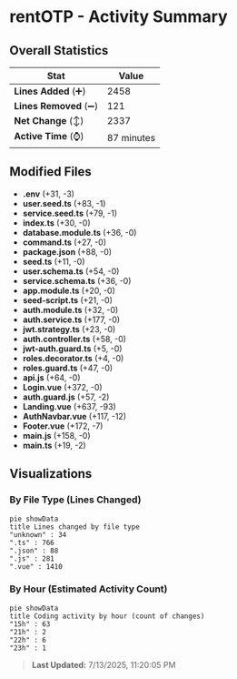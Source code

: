 # rentOTP - Activity Summary 

## Overall Statistics

| Stat                   | Value                                                             |
| ---------------------- | ----------------------------------------------------------------- |
| **Lines Added** (➕)   | 2458                                          |
| **Lines Removed** (➖) | 121                                        |
| **Net Change** (↕)    | 2337                |
| **Active Time** (⌚)   | 87 minutes |


## Modified Files
- **.env** (+31, -3)
- **user.seed.ts** (+83, -1)
- **service.seed.ts** (+79, -1)
- **index.ts** (+30, -0)
- **database.module.ts** (+36, -0)
- **command.ts** (+27, -0)
- **package.json** (+88, -0)
- **seed.ts** (+11, -0)
- **user.schema.ts** (+54, -0)
- **service.schema.ts** (+36, -0)
- **app.module.ts** (+20, -0)
- **seed-script.ts** (+21, -0)
- **auth.module.ts** (+32, -0)
- **auth.service.ts** (+177, -0)
- **jwt.strategy.ts** (+23, -0)
- **auth.controller.ts** (+58, -0)
- **jwt-auth.guard.ts** (+5, -0)
- **roles.decorator.ts** (+4, -0)
- **roles.guard.ts** (+47, -0)
- **api.js** (+64, -0)
- **Login.vue** (+372, -0)
- **auth.guard.js** (+57, -2)
- **Landing.vue** (+637, -93)
- **AuthNavbar.vue** (+117, -12)
- **Footer.vue** (+172, -7)
- **main.js** (+158, -0)
- **main.ts** (+19, -2)

## Visualizations

### By File Type (Lines Changed)

```mermaid
pie showData
title Lines changed by file type
"unknown" : 34
".ts" : 766
".json" : 88
".js" : 281
".vue" : 1410
```

### By Hour (Estimated Activity Count)

```mermaid
pie showData
title Coding activity by hour (count of changes)
"15h" : 63
"21h" : 2
"22h" : 6
"23h" : 1
```


> **Last Updated:** 7/13/2025, 11:20:05 PM